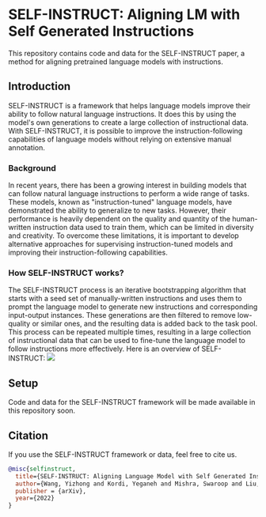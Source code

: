 # SELF-INSTRUCT: Aligning LM with Self Generated Instructions
This repository contains code and data for the SELF-INSTRUCT paper, a method for aligning pretrained language models with instructions.

## Introduction
SELF-INSTRUCT is a framework that helps language models improve their ability to follow natural language instructions. It does this by using the model's own generations to create a large collection of instructional data. With SELF-INSTRUCT, it is possible to improve the instruction-following capabilities of language models without relying on extensive manual annotation.

### Background
In recent years, there has been a growing interest in building models that can follow natural language instructions to perform a wide range of tasks. These models, known as "instruction-tuned" language models, have demonstrated the ability to generalize to new tasks. However, their performance is heavily dependent on the quality and quantity of the human-written instruction data used to train them, which can be limited in diversity and creativity. To overcome these limitations, it is important to develop alternative approaches for supervising instruction-tuned models and improving their instruction-following capabilities.

### How SELF-INSTRUCT works?
The SELF-INSTRUCT process is an iterative bootstrapping algorithm that starts with a seed set of manually-written instructions and uses them to prompt the language model to generate new instructions and corresponding input-output instances. These generations are then filtered to remove low-quality or similar ones, and the resulting data is added back to the task pool. This process can be repeated multiple times, resulting in a large collection of instructional data that can be used to fine-tune the language model to follow instructions more effectively.
Here is an overview of SELF-INSTRUCT:
![](doc/pipeline.JPG)

## Setup
Code and data for the SELF-INSTRUCT framework will be made available in this repository soon.

## Citation
If you use the SELF-INSTRUCT framework or data, feel free to cite us. 
```bibtex
@misc{selfinstruct,
  title={SELF-INSTRUCT: Aligning Language Model with Self Generated Instructions},
  author={Wang, Yizhong and Kordi, Yeganeh and Mishra, Swaroop and Liu, Alisa and Smith, Noah A. and Khashabi, Daniel and Hajishirzi, Hannaneh},
  publisher = {arXiv},
  year={2022}
}
```
